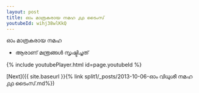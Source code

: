 ```yaml
---
layout: post
title: ഓം മാത്രകരായ നമഹ ൧൧ ടൈംസ്
youtubeId: wihj38wlKkQ
---
```

 
 
 ഓം മാത്രകരായ നമഹ 
 
 -  ആരാണ് മന്ത്രങ്ങൾ സൃഷ്ടിച്ചത് 
 
  
 
  
 
 
 
 
 
 


{% include youtubePlayer.html id=page.youtubeId %}
 
[Next]({{ site.baseurl }}{% link  split1/_posts/2013-10-06-ഓം വിധുശീ നമഹ ൧൧ ടൈംസ്.md%})
 
